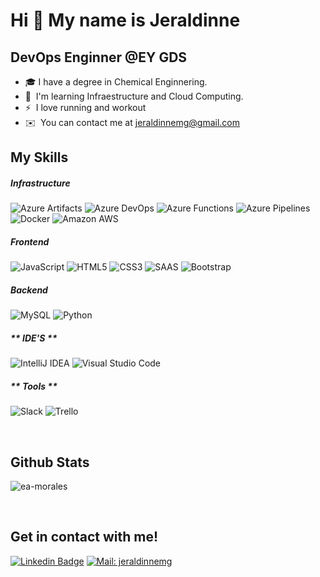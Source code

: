 Hi 👋 My name is Jeraldinne
===========================

DevOps Enginner @EY GDS
--------------------------

*   🎓  I have a degree in Chemical Enginnering.
*   🧠  I'm learning Infraestructure and Cloud Computing.
*   ⚡  I love running and workout
*   ✉️  You can contact me at [jeraldinnemg@gmail.com](mailto:jeraldinnemg@gmail.com)


## My Skills

##### **Infrastructure**

![Azure Artifacts](https://img.shields.io/static/v1?style=for-the-badge&message=Azure+Artifacts&color=CB2E6D&logo=Azure+Artifacts&logoColor=FFFFFF&label=)
![Azure DevOps](https://img.shields.io/static/v1?style=for-the-badge&message=Azure+DevOps&color=0078D7&logo=Azure+DevOps&logoColor=FFFFFF&label=)
![Azure Functions](https://img.shields.io/static/v1?style=for-the-badge&message=Azure+Functions&color=0062AD&logo=Azure+Functions&logoColor=FFFFFF&label=)
![Azure Pipelines](https://img.shields.io/static/v1?style=for-the-badge&message=Azure+Pipelines&color=2560E0&logo=Azure+Pipelines&logoColor=FFFFFF&label=)
![Docker](https://img.shields.io/static/v1?style=for-the-badge&message=Docker&color=2496ED&logo=Docker&logoColor=FFFFFF&label=)
![Amazon AWS](https://img.shields.io/static/v1?style=for-the-badge&message=Amazon+AWS&color=232F3E&logo=Amazon+AWS&logoColor=FFFFFF&label=)

##### **Frontend**

![JavaScript](https://img.shields.io/badge/JavaScript-F7DF1E?style=for-the-badge&logo=JavaScript&logoColor=white)
![HTML5](https://img.shields.io/badge/-HTML5-E34F26?style=for-the-badge&logo=html5&logoColor=white)
![CSS3](https://img.shields.io/badge/-CSS3-1572B6?style=for-the-badge&logo=css3)
![SAAS](https://img.shields.io/badge/-SASS-ff69b4?style=for-the-badge&logo=sass&logoColor=white)
![Bootstrap](https://img.shields.io/badge/-Bootstrap-563D7C?style=for-the-badge&logo=bootstrap)

##### **Backend**
![MySQL](https://img.shields.io/badge/-MySQL-black?style=for-the-badge&logo=mysql&logoColor=orange)
![Python](https://img.shields.io/static/v1?style=for-the-badge&message=Python&color=3776AB&logo=Python&logoColor=FFFFFF&label=)


##### **  IDE'S **
![IntelliJ IDEA](https://img.shields.io/static/v1?style=for-the-badge&message=IntelliJ+IDEA&color=000000&logo=IntelliJ+IDEA&logoColor=FFFFFF&label=)
![Visual Studio Code](https://img.shields.io/badge/Visual_Studio_Code-007ACC?style=for-the-badge&logo=Visual-Studio-Code&logoColor=white)

##### ** Tools **
![Slack](https://img.shields.io/badge/-Slack-3f0f91?style=for-the-badge&logo=slack&logoColor=white)
![Trello](https://img.shields.io/badge/-Trello-1572B6?style=for-the-badge&logo=trello&logoColor=white)                            
</div>
                    
<br />

## Github Stats

<p><img src="https://github-readme-stats.vercel.app/api/top-langs?username=jeraldinnemg&show_icons=true&locale=en&layout=compact&theme=dracula&hide_border=true" alt="ea-morales" /></p>

<br>

## Get in contact with me!

[![Linkedin Badge](https://img.shields.io/badge/-LinkedIn-blue?style=for-the-badge&logo=Linkedin&logoColor=white&link=https://www.linkedin.com/in/jeraldinne-molleda/)](https://www.linkedin.com/in/jeraldinne-molleda/)
[![Mail: jeraldinnemg](https://img.shields.io/badge/Gmail-D14836?style=for-the-badge&logo=gmail&logoColor=white)](mailtojeraldinnemg@gmail.com)


